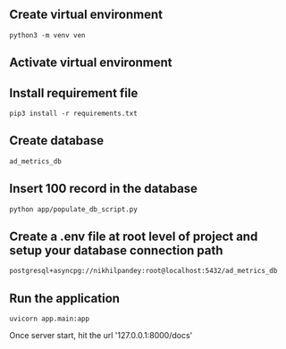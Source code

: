 ## Create virtual environment
``` python3 -m venv ven ```

## Activate virtual environment
## Install requirement file
``` pip3 install -r requirements.txt ```

## Create database
``` ad_metrics_db ```

## Insert 100 record in the database
``` python app/populate_db_script.py ```

## Create a .env file at root level of project and setup your database connection path
``` postgresql+asyncpg://nikhilpandey:root@localhost:5432/ad_metrics_db ```

## Run the application 
``` uvicorn app.main:app ```

Once server start, hit the url '127.0.0.1:8000/docs'